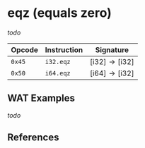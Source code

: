 
# eqz (equals zero)

_todo_



| Opcode | Instruction | Signature |
|--------|-------------|-----------|
| `0x45` | `i32.eqz`   | $[ \mathsf{i32} ] \to [ \mathsf{i32} ]$ |
| `0x50` | `i64.eqz`   | $[ \mathsf{i64} ] \to [ \mathsf{i32} ]$ |



## WAT Examples

_todo_


## References

[^§2.4.1]: _WebAssembly Core Specification: Numeric Instructions_ - <https://www.w3.org/TR/wasm-core-2/syntax/instructions.html#numeric-instructions>

